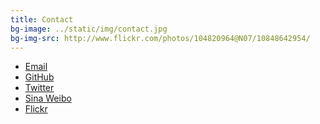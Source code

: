```yaml
---
title: Contact
bg-image: ../static/img/contact.jpg
bg-img-src: http://www.flickr.com/photos/104820964@N07/10848642954/
---
```


* <a href="mailto:shithouse@goatse.cx">Email</a>
* <a href="https://github.com/qpfiffer">GitHub</a>
* <a href="https://twitter.com/WAallLy">Twitter</a>
* <a href="http://weibo.com/u/3859727821">Sina Weibo</a>
* <a href="http://www.flickr.com/photos/104820964@N07/">Flickr</a>
